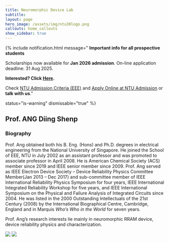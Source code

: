 ```yaml
---
title: Neuromorphic Device Lab
subtitle: 
layout: page
hero_image: /assets/img/ntu30logo.png
callouts: home_callouts
show_sidebar: true
---
```


{% include notification.html
message=" **Important info for all prospective students**

Scholarships now available for **Jan 2026 admission**. On-line application deadline: 31 Aug 2025.

**Interested? Click [Here](https://ndl-ntu.github.io/news/2023/07/02/Scholarship/).**
 
Check [NTU Admission Criteria (EEE)](https://www.ntu.edu.sg/eee/admissions/programmes/graduate-programmes/detail/eee-doctor-of-philosophy-(ph.d)-programme#admission) and [Apply Online at NTU Admission](https://www.ntu.edu.sg/admissions/graduate/radmissionguide) or **talk with us**."

status="is-warning"
dismissable="true" %}

<!-- {% include notification.html
message=" **Important info for prospective students**

Ph.D. research scholarship funded by Singapore Economic Development Board and GlobalFoundries Singapore are also available for **Aug 2024 admission**.

Research topics:

1. Machine learning aided modelling/prediction of RF reliability of power amplifier for 6G and above communications
2. Conducting bridge random access memory (CBRAM) enabled RF switches for 6G and above communications

Only eligible to *Singaporeans/Singapore Permanent Residents*. Applicants must have good undergraduate academic performance (GPA > 4.0/5.0) from Local universities or equivalent GPA from other universities."

status="is-info"
dismissable="true" %} -->


## Prof. ANG Diing Shenp

### Biography

 <p align = "justify"> 

Prof. Ang obtained both his B. Eng. (Hons) and Ph.D. degrees in electrical engineering from the National University of Singapore. He joined the School of EEE, NTU in July 2002 as an assistant professor and was promoted to associate professor in April 2008. He is American Chemical Society (ACS) member since 2019 and IEEE senior member since 2009. Prof. Ang served as IEEE Electron Device Society – Device Reliability Physics Committee Member(Jan 2013 – Dec 2017) and sub-committee member of IEEE International Reliability Physics Symposium for four years, IEEE International Integrated Reliability Workshop for five years, and IEEE International Symposium on the Physical and Failure Analysis of Integrated Circuits since 2004. He was listed in the 2000 Outstanding Intellectuals of the 21st Century (2008) by the International Biographical Centre, Cambridge, England and in Marquis *Who’s Who in the World* for seven years.

</p>

 <p align = "justify"> 

Prof. Ang’s research interests lie mainly in neuromorphic RRAM device, device reliability physics and characterization.

</p>

[![](https://upload.wikimedia.org/wikipedia/commons/thumb/b/b9/ORCID_-_SuperTinyIcons.svg/32px-ORCID_-_SuperTinyIcons.svg.png)](https://orcid.org/0000-0002-8139-1984)
[![](https://upload.wikimedia.org/wikipedia/commons/thumb/c/c7/Google_Scholar_logo.svg/32px-Google_Scholar_logo.svg.png)](https://scholar.google.com/citations?&user=vPrA2cMAAAAJ)